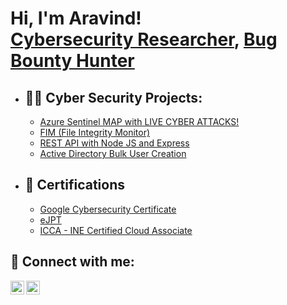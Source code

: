 <h1>Hi, I'm Aravind! <br/><a href="https://www.linkedin.com/in/aravindb26/">Cybersecurity Researcher</a>, <a href="https://twitter.com/nanicyb">Bug Bounty Hunter</a></h1>

- <h2>👨‍💻 Cyber Security Projects:</h2>

  - [Azure Sentinel MAP with LIVE CYBER ATTACKS!](https://github.com/aravindb26/Sentinel-Lab)
  - [FIM (File Integrity Monitor)](https://github.com/aravindb26/File-Integrity-Monitor/)
  - [REST API with Node JS and Express](https://github.com/aravindb26/REST-API-with-Node-JS-and-Express)
  - [Active Directory Bulk User Creation](https://github.com/aravindb26/active_directory_bulk)
 

- <h2>📃 Certifications </h2>

  - [Google Cybersecurity Certificate](https://www.credly.com/badges/6bdbe23a-f8fb-4d8d-9a58-22e11e84fe8b/linked_in_profile)
  - [eJPT](https://certs.ine.com/01f59aa7-2454-4b19-a1b9-30660098fff8#gs.0zgt1g)
  - [ICCA - INE Certified Cloud Associate](https://certs.ine.com/8619b4ce-e839-468b-8f5e-5d3fac90b3ff#gs.0zgsns)
  

<h2> 🤳 Connect with me:</h2>

[<img align="left" alt="aravindb26 | Twitter" width="22px" src="https://cdn.jsdelivr.net/npm/simple-icons@v3/icons/twitter.svg" />][twitter]
[<img align="left" alt="aravindb26 | LinkedIn" width="22px" src="https://cdn.jsdelivr.net/npm/simple-icons@v3/icons/linkedin.svg" />][linkedin]

[twitter]: https://twitter.com/nanicyb
[linkedin]: https://www.linkedin.com/in/aravindb26/

<!--
**aravindb26/aravindb26** is a ✨ _special_ ✨ repository because its `README.md` (this file) appears on your GitHub profile.

Here are some ideas to get you started:

- 🔭 I’m currently working on ...
- 🌱 I’m currently learning ...
- 👯 I’m looking to collaborate on ...
- 🤔 I’m looking for help with ...
- 💬 Ask me about ...
- 📫 How to reach me: ...
- 😄 Pronouns: ...
- ⚡ Fun fact: ...
-->
